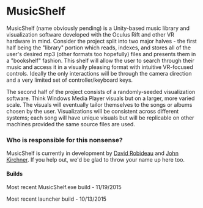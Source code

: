 # MusicShelf 

MusicShelf (name obviously pending) is a Unity-based music library and visualization software developed with the Oculus Rift and other VR hardware in mind. Consider the project split into two major halves - the first half being the "library" portion which reads, indexes, and stores all of the user's desired mp3 (other formats too hopefully) files and presents them in a "bookshelf" fashion. This shelf will allow the user to search through their music and access it in a visually pleasing format with intuitive VR-focused controls. Ideally the only interactions will be through the camera direction and a very limited set of controller/keyboard keys.

The second half of the project consists of a randomly-seeded visualization software. Think Windows Media Player visuals but on a larger, more varied scale. The visuals will eventually tailor themselves to the songs or albums chosen by the user. Visualizations will be consistent across different systems; each song will have unique visuals but will be replicable on other machines provided the same source files are used.

### Who is responsible for this nonsense?

MusicShelf is currently in development by [David Robideau](https://github.com/robideau) and [John Kirchner](https://github.com/Jjjohn). If you help out, we'd be glad to throw your name up here too.


#### Builds
Most recent MusicShelf.exe build - 11/19/2015

Most recent launcher build - 10/13/2015

